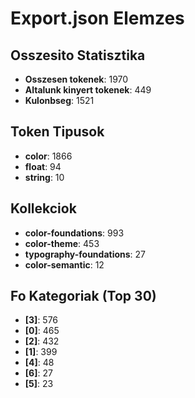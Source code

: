 # Export.json Elemzes

## Osszesito Statisztika

- **Osszesen tokenek**: 1970
- **Altalunk kinyert tokenek**: 449
- **Kulonbseg**: 1521

## Token Tipusok

- **color**: 1866
- **float**: 94
- **string**: 10

## Kollekciok

- **color-foundations**: 993
- **color-theme**: 453
- **typography-foundations**: 27
- **color-semantic**: 12

## Fo Kategoriak (Top 30)

- **[3]**: 576
- **[0]**: 465
- **[2]**: 432
- **[1]**: 399
- **[4]**: 48
- **[6]**: 27
- **[5]**: 23
